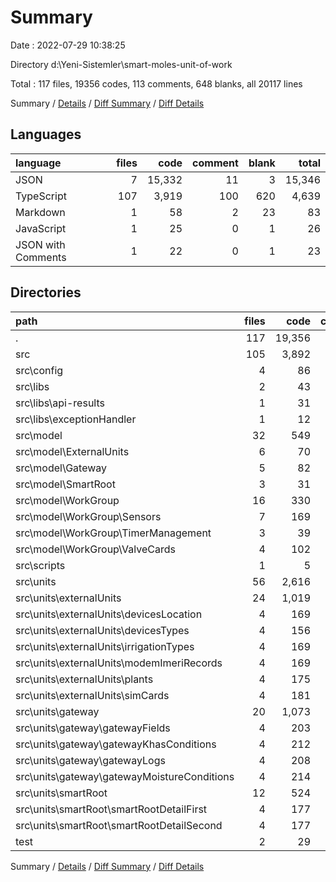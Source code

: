 # Summary

Date : 2022-07-29 10:38:25

Directory d:\\Yeni-Sistemler\\smart-moles-unit-of-work

Total : 117 files,  19356 codes, 113 comments, 648 blanks, all 20117 lines

Summary / [Details](details.md) / [Diff Summary](diff.md) / [Diff Details](diff-details.md)

## Languages
| language | files | code | comment | blank | total |
| :--- | ---: | ---: | ---: | ---: | ---: |
| JSON | 7 | 15,332 | 11 | 3 | 15,346 |
| TypeScript | 107 | 3,919 | 100 | 620 | 4,639 |
| Markdown | 1 | 58 | 2 | 23 | 83 |
| JavaScript | 1 | 25 | 0 | 1 | 26 |
| JSON with Comments | 1 | 22 | 0 | 1 | 23 |

## Directories
| path | files | code | comment | blank | total |
| :--- | ---: | ---: | ---: | ---: | ---: |
| . | 117 | 19,356 | 113 | 648 | 20,117 |
| src | 105 | 3,892 | 100 | 610 | 4,602 |
| src\\config | 4 | 86 | 30 | 17 | 133 |
| src\\libs | 2 | 43 | 1 | 3 | 47 |
| src\\libs\\api-results | 1 | 31 | 1 | 2 | 34 |
| src\\libs\\exceptionHandler | 1 | 12 | 0 | 1 | 13 |
| src\\model | 32 | 549 | 0 | 97 | 646 |
| src\\model\\ExternalUnits | 6 | 70 | 0 | 13 | 83 |
| src\\model\\Gateway | 5 | 82 | 0 | 29 | 111 |
| src\\model\\SmartRoot | 3 | 31 | 0 | 6 | 37 |
| src\\model\\WorkGroup | 16 | 330 | 0 | 33 | 363 |
| src\\model\\WorkGroup\\Sensors | 7 | 169 | 0 | 15 | 184 |
| src\\model\\WorkGroup\\TimerManagement | 3 | 39 | 0 | 6 | 45 |
| src\\model\\WorkGroup\\ValveCards | 4 | 102 | 0 | 8 | 110 |
| src\\scripts | 1 | 5 | 0 | 0 | 5 |
| src\\units | 56 | 2,616 | 56 | 446 | 3,118 |
| src\\units\\externalUnits | 24 | 1,019 | 24 | 174 | 1,217 |
| src\\units\\externalUnits\\devicesLocation | 4 | 169 | 4 | 23 | 196 |
| src\\units\\externalUnits\\devicesTypes | 4 | 156 | 4 | 30 | 190 |
| src\\units\\externalUnits\\irrigationTypes | 4 | 169 | 4 | 29 | 202 |
| src\\units\\externalUnits\\modemImeriRecords | 4 | 169 | 4 | 32 | 205 |
| src\\units\\externalUnits\\plants | 4 | 175 | 4 | 28 | 207 |
| src\\units\\externalUnits\\simCards | 4 | 181 | 4 | 32 | 217 |
| src\\units\\gateway | 20 | 1,073 | 20 | 165 | 1,258 |
| src\\units\\gateway\\gatewayFields | 4 | 203 | 4 | 36 | 243 |
| src\\units\\gateway\\gatewayKhasConditions | 4 | 212 | 4 | 31 | 247 |
| src\\units\\gateway\\gatewayLogs | 4 | 208 | 4 | 34 | 246 |
| src\\units\\gateway\\gatewayMoistureConditions | 4 | 214 | 4 | 32 | 250 |
| src\\units\\smartRoot | 12 | 524 | 12 | 107 | 643 |
| src\\units\\smartRoot\\smartRootDetailFirst | 4 | 177 | 4 | 35 | 216 |
| src\\units\\smartRoot\\smartRootDetailSecond | 4 | 177 | 4 | 35 | 216 |
| test | 2 | 29 | 0 | 6 | 35 |

Summary / [Details](details.md) / [Diff Summary](diff.md) / [Diff Details](diff-details.md)